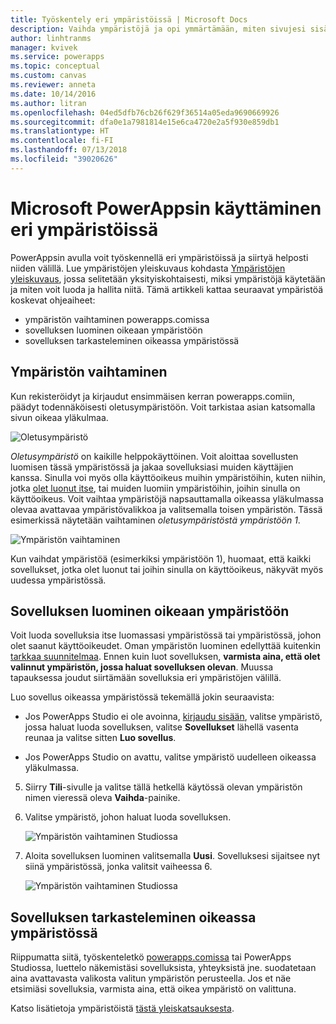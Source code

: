 ```yaml
---
title: Työskentely eri ympäristöissä | Microsoft Docs
description: Vaihda ympäristöjä ja opi ymmärtämään, miten sivujesi sisältö muuttuu.
author: linhtranms
manager: kvivek
ms.service: powerapps
ms.topic: conceptual
ms.custom: canvas
ms.reviewer: anneta
ms.date: 10/14/2016
ms.author: litran
ms.openlocfilehash: 04ed5dfb76cb26f629f36514a05eda9690669926
ms.sourcegitcommit: dfa0e1a7981814e15e6ca4720e2a5f930e859db1
ms.translationtype: HT
ms.contentlocale: fi-FI
ms.lasthandoff: 07/13/2018
ms.locfileid: "39020626"
---
```

# <a name="working-with-environments-and-microsoft-powerapps"></a>Microsoft PowerAppsin käyttäminen eri ympäristöissä
PowerAppsin avulla voit työskennellä eri ympäristöissä ja siirtyä helposti niiden välillä. Lue ympäristöjen yleiskuvaus kohdasta [Ympäristöjen yleiskuvaus](../../administrator/environments-overview.md), jossa selitetään yksityiskohtaisesti, miksi ympäristöjä käytetään ja miten voit luoda ja hallita niitä. Tämä artikkeli kattaa seuraavat ympäristöä koskevat ohjeaiheet:

* ympäristön vaihtaminen powerapps.comissa
* sovelluksen luominen oikeaan ympäristöön
* sovelluksen tarkasteleminen oikeassa ympäristössä

## <a name="switch-the-environment"></a>Ympäristön vaihtaminen
Kun rekisteröidyt ja kirjaudut ensimmäisen kerran powerapps.comiin, päädyt todennäköisesti oletusympäristöön. Voit tarkistaa asian katsomalla sivun oikeaa yläkulmaa.

![Oletusympäristö](./media/working-with-environments/env-dropdown.png)

*Oletusympäristö* on kaikille helppokäyttöinen. Voit aloittaa sovellusten luomisen tässä ympäristössä ja jakaa sovelluksiasi muiden käyttäjien kanssa. Sinulla voi myös olla käyttöoikeus muihin ympäristöihin, kuten niihin, jotka [olet luonut itse](../../administrator/environments-administration.md), tai muiden luomiin ympäristöihin, joihin sinulla on käyttöoikeus. Voit vaihtaa ympäristöjä napsauttamalla oikeassa yläkulmassa olevaa avattavaa ympäristövalikkoa ja valitsemalla toisen ympäristön. Tässä esimerkissä näytetään vaihtaminen *oletusympäristöstä* *ympäristöön 1*.

![Ympäristön vaihtaminen](./media/working-with-environments/switch-env.png)

Kun vaihdat ympäristöä (esimerkiksi ympäristöön 1), huomaat, että kaikki sovellukset, jotka olet luonut tai joihin sinulla on käyttöoikeus, näkyvät myös uudessa ympäristössä.

## <a name="create-apps-in-the-right-environment"></a>Sovelluksen luominen oikeaan ympäristöön
Voit luoda sovelluksia itse luomassasi ympäristössä tai ympäristössä, johon olet saanut käyttöoikeudet. Oman ympäristön luominen edellyttää kuitenkin [tarkkaa suunnitelmaa](../../administrator/pricing-billing-skus.md). Ennen kuin luot sovelluksen, **varmista aina, että olet valinnut ympäristön, jossa haluat sovelluksen olevan**. Muussa tapauksessa joudut siirtämään sovelluksia eri ympäristöjen välillä.

Luo sovellus oikeassa ympäristössä tekemällä jokin seuraavista:

- Jos PowerApps Studio ei ole avoinna, [kirjaudu sisään](http://web.powerapps.com), valitse ympäristö, jossa haluat luoda sovelluksen, valitse **Sovellukset** lähellä vasenta reunaa ja valitse sitten **Luo sovellus**.

- Jos PowerApps Studio on avattu, valitse ympäristö uudelleen oikeassa yläkulmassa.

5. Siirry **Tili**-sivulle ja valitse tällä hetkellä käytössä olevan ympäristön nimen vieressä oleva **Vaihda**-painike.

6. Valitse ympäristö, johon haluat luoda sovelluksen.

    ![Ympäristön vaihtaminen Studiossa](./media/working-with-environments/studio-env-dropdown2.PNG)

7. Aloita sovelluksen luominen valitsemalla **Uusi**. Sovelluksesi sijaitsee nyt siinä ympäristössä, jonka valitsit vaiheessa 6.

    ![Ympäristön vaihtaminen Studiossa](./media/working-with-environments/new-app.PNG)

## <a name="view-apps-in-the-right-environment"></a>Sovelluksen tarkasteleminen oikeassa ympäristössä
Riippumatta siitä, työskenteletkö [powerapps.comissa](http://web.powerapps.com) tai PowerApps Studiossa, luettelo näkemistäsi sovelluksista, yhteyksistä jne. suodatetaan aina avattavasta valikosta valitun ympäristön perusteella. Jos et näe etsimiäsi sovelluksia, varmista aina, että oikea ympäristö on valittuna.

Katso lisätietoja ympäristöistä [tästä yleiskatsauksesta](../../administrator/environments-overview.md).
